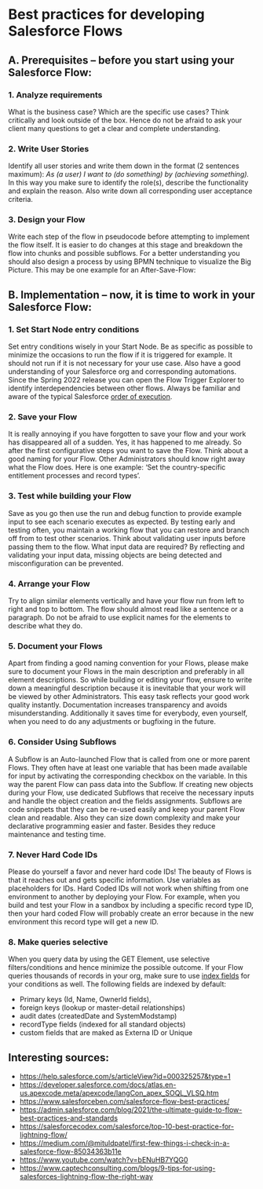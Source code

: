 # Best practices for developing Salesforce Flows
## A. Prerequisites – before you start using your Salesforce Flow:
###	1. Analyze requirements
What is the business case? Which are the specific use cases? Think critically and look outside of the box. Hence do not be afraid to ask your client many questions to get a clear and complete understanding.
### 2.	Write User Stories
Identify all user stories and write them down in the format (2 sentences maximum): 
*As (a user) I want to (do something) by (achieving something).*
In this way you make sure to identify the role(s), describe the functionality and explain the reason. Also write down all corresponding user acceptance criteria.
### 3.	Design your Flow
Write each step of the flow in pseudocode before attempting to implement the flow itself. It is easier to do changes at this stage and breakdown the flow into chunks and possible subflows. For a better understanding you should also design a process by using BPMN technique to visualize the Big Picture. This may be one example for an After-Save-Flow:
## B. Implementation – now, it is time to work in your Salesforce Flow:
### 1.	Set Start Node entry conditions
Set entry conditions wisely in your Start Node. Be as specific as possible to minimize the occasions to run the flow if it is triggered for example. It should not run if it is not necessary for your use case. Also have a good understanding of your Salesforce org and corresponding automations. Since the Spring 2022 release you can open the Flow Trigger Explorer to identify interdependencies between other flows. Always be familiar and aware of the typical Salesforce [order of execution](https://developer.salesforce.com/docs/atlas.en-us.apexcode.meta/apexcode/apex_triggers_order_of_execution.htm).
### 2.	Save your Flow
It is really annoying if you have forgotten to save your flow and your work has disappeared all of a sudden. Yes, it has happened to me already. So after the first configurative steps you want to save the Flow. Think about a good naming for your Flow. Other Administrators should know right away what the Flow does. Here is one example: ‘Set the country-specific entitlement processes and record types’.
### 3.	Test while building your Flow
Save as you go then use the run and debug function to provide example input to see each scenario executes as expected. By testing early and testing often, you maintain a working flow that you can restore and branch off from to test other scenarios. Think about validating user inputs before passing them to the flow. What input data are required? By reflecting and validating your input data, missing objects are being detected and misconfiguration can be prevented.
### 4.	Arrange your Flow
Try to align similar elements vertically and have your flow run from left to right and top to bottom. The flow should almost read like a sentence or a paragraph. Do not be afraid to use explicit names for the elements to describe what they do.
### 5.	Document your Flows
Apart from finding a good naming convention for your Flows, please make sure to document your Flows in the main description and preferably in all element descriptions. So while building or editing your flow, ensure to write down a meaningful description because it is inevitable that your work will be viewed by other Administrators. This easy task reflects your good work quality instantly. Documentation increases transparency and avoids misunderstanding. Additionally it saves time for everybody, even yourself, when you need to do any adjustments or bugfixing in the future.
### 6.	Consider Using Subflows
A Subflow is an Auto-launched Flow that is called from one or more parent Flows. They often have at least one variable that has been made available for input by activating the corresponding checkbox on the variable. In this way the parent Flow can pass data into the Subflow. If creating new objects during your Flow, use dedicated Subflows that receive the necessary inputs and handle the object creation and the fields assignments. Subflows are code snippets that they can be re-used easily and keep your parent Flow clean and readable. Also they can size down complexity and make your declarative programming easier and faster. Besides they reduce maintenance and testing time.
### 7.	Never Hard Code IDs
Please do yourself a favor and never hard code IDs! The beauty of Flows is that it reaches out and gets specific information. Use variables as placeholders for IDs. Hard Coded IDs will not work when shifting from one environment to another by deploying your Flow. For example, when you build and test your Flow in a sandbox by including a specific record type ID, then your hard coded Flow will probably create an error because in the new environment this record type will get a new ID.
### 8.	Make queries selective
When you query data by using the GET Element, use selective filters/conditions and hence minimize the possible outcome. If your Flow queries thousands of records in your org, make sure to use [index fields](https://developer.salesforce.com/docs/atlas.en-us.apexcode.meta/apexcode/langCon_apex_SOQL_VLSQ.htm) for your conditions as well. The following fields are indexed by default: 
- Primary keys (Id, Name, OwnerId fields),
- foreign keys (lookup or master-detail relationships)
- audit dates (createdDate and SystemModstamp)
- recordType fields (indexed for all standard objects)
- custom fields that are maked as Externa ID or Unique
## Interesting sources:
- https://help.salesforce.com/s/articleView?id=000325257&type=1
- https://developer.salesforce.com/docs/atlas.en-us.apexcode.meta/apexcode/langCon_apex_SOQL_VLSQ.htm
- https://www.salesforceben.com/salesforce-flow-best-practices/
- https://admin.salesforce.com/blog/2021/the-ultimate-guide-to-flow-best-practices-and-standards
- https://salesforcecodex.com/salesforce/top-10-best-practice-for-lightning-flow/
- https://medium.com/@mituldpatel/first-few-things-i-check-in-a-salesforce-flow-85034363b11e
- https://www.youtube.com/watch?v=bENuHB7YQG0
- https://www.captechconsulting.com/blogs/9-tips-for-using-salesforces-lightning-flow-the-right-way

<!-- The text has been written by Michael Hellmann -->